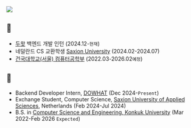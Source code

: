 
  
<a href="https://github.com/devxb/gitanimals">
  <img src="https://render.gitanimals.org/farms/{Hyeri1ee}"/>
</a>

<!--
<a href="https://solved.ac/haerizian"><img align="left" src="http://mazassumnida.wtf/api/v2/generate_badge?boj=haerizian&theme=dark"/></a>
-->



## 🙌 
- [두왓](https://dowhat.io/) 백엔드 개발 인턴 (2024.12-`현재`)
- 네덜란드 CS 교환학생 [Saxion University](https://www.saxion.edu/) (2024.02-2024.07)
- [건국대학교(서울) 컴퓨터공학부](https://research.konkuk.ac.kr/sites/cse/index.do) (2022.03-2026.02`예정`)

## 🙌 
- Backend Developer Intern, [DOWHAT](https://dowhat.io/) (Dec 2024-`Present`)
- Exchange Student, Computer Science, [Saxion University of Applied Sciences]((https://www.saxion.edu/)), Netherlands (Feb 2024-Jul 2024)
- B.S. in [Computer Science and Engineering, Konkuk University]((https://research.konkuk.ac.kr/sites/cse/index.do) ) (Mar 2022-Feb 2026 `Expected`)
